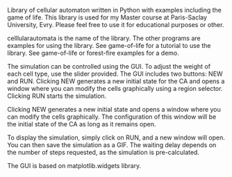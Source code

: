 Library of cellular automaton written in Python with examples including the game of life.
This library is used for my Master course at Paris-Saclay University, Evry.
Please feel free to use it for educational purposes or other.

celllularautomata is the name of the library. The other programs are examples for using the library.
See game-of-life for a tutorial to use the library. See game-of-life or forest-fire examples for a demo.

The simulation can be controlled using the GUI. To adjust the weight of each cell type, use the slider provided.  The GUI includes two buttons: NEW and RUN. Clicking NEW generates a new initial state for the CA and opens a window where you can modify the cells graphically using a region selector. Clicking RUN starts the simulation.

Clicking NEW generates a new initial state and opens a window where you can modify the cells graphically. The configuration of this window will be the initial state of the CA as long as it remains open.

To display the simulation, simply click on RUN, and a new window will open. You can then save the simulation as a GIF. The waiting delay depends on the number of steps requested, as the simulation is pre-calculated.

The GUI is based on matplotlib.widgets library.